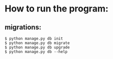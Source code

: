 # How to run the program:

## migrations:

```
$ python manage.py db init
$ python manage.py db migrate
$ python manage.py db upgrade
$ python manage.py db --help
```
